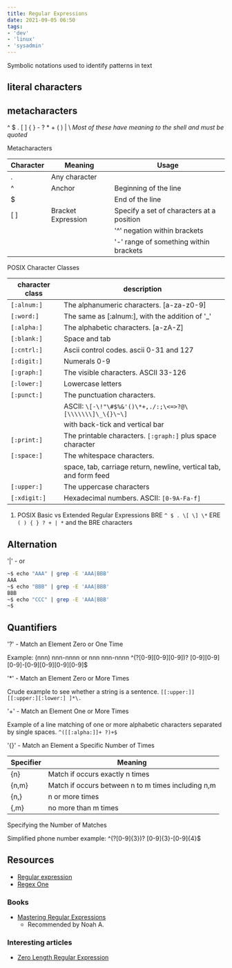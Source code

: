 ```yaml
---
title: Regular Expressions
date: 2021-09-05 06:50
tags:
- 'dev'
- 'linux'
- 'sysadmin'
---
```


Symbolic notations used to identify patterns in text

## literal characters

## metacharacters

^ $ . \[ \] { } - ? \* + ( ) | \\ *Most of these have meaning to the
shell and must be quoted*

Metacharacters

| **Character** | **Meaning**        | **Usage**                                 |
| ------------- | ------------------ | ----------------------------------------- |
| .             | Any character      |                                           |
| ^             | Anchor             | Beginning of the line                     |
| $             |                    | End of the line                           |
| \[ \]         | Bracket Expression | Specify a set of characters at a position |
|               |                    | '^' negation within brackets              |
|               |                    | '-' range of something within brackets    |

POSIX Character Classes

| **character class** | **description**                                                   |
|---------------------|-------------------------------------------------------------------|
| `[:alnum:]`         | The alphanumeric characters. \[a-za-z0-9\]                        |
| `[:word:]`          | The same as \[:alnum:\], with the addition of '\_'                |
| `[:alpha:]`         | The alphabetic characters. \[a-zA-Z\]                             |
| `[:blank:]`         | Space and tab                                                     |
| `[:cntrl:]`         | Ascii control codes. ascii 0-31 and 127                           |
| `[:digit:]`         | Numerals 0-9                                                      |
| `[:graph:]`         | The visible characters. ASCII 33-126                              |
| `[:lower:]`         | Lowercase letters                                                 |
| `[:punct:]`         | The punctuation characters.                                       |
|                     | ASCII: `\[-\!"\#$%&'()\*+,./:;\<=>?@\[\\\\\\\]\_\{}\~\]`          |
|                     | with back-tick and vertical bar                                   |
| `[:print:]`         | The printable characters. `[:graph:]` plus space character        |
| `[:space:]`         | The whitespace characters.                                        |
|                     | space, tab, carriage return, newline, vertical tab, and form feed |
| `[:upper:]`         | The uppercase characters                                          |
| `[:xdigit:]`        | Hexadecimal numbers. ASCII: `[0-9A-Fa-f]`                         |


1. POSIX Basic vs Extended Regular Expressions
   BRE `^ $ . \[ \] \*` ERE `( ) { } ? + | *` and the BRE characters

## Alternation

'|' - or

```bash
~$ echo "AAA" | grep -E 'AAA|BBB'
AAA
~$ echo "BBB" | grep -E 'AAA|BBB'
BBB
~$ echo "CCC" | grep -E 'AAA|BBB'
~$
```

## Quantifiers

'?' - Match an Element Zero or One Time

Example: (nnn) nnn-nnnn or nnn nnn-nnnn ^\(?[0-9][0-9][0-9]\)?
\[0-9\]\[0-9\]\[0-9\]-\[0-9\]\[0-9\]\[0-9\]\[0-9\]$

'\*' - Match an Element Zero or More Times

Crude example to see whether a string is a sentence.
`[[:upper:]][[:upper:][:lower:] ]*\.`

'+' - Match an Element One or More Times

Example of a line matching of one or more alphabetic characters
separated by single spaces. `^([[:alpha:]]+ ?)+$`

'{}' - Match an Element a Specific Number of Times

| **Specifier** | **Meaning**                                        |
| ------------- | -------------------------------------------------- |
| {n}           | Match if occurs exactly n times                    |
| {n,m}         | Match if occurs between n to m times including n,m |
| {n,}          | n or more times                                    |
| {,m}          | no more than m times                               |

Specifying the Number of Matches

Simplified phone number example: ^\(?[0-9]{3}\)? \[0-9\]{3}-\[0-9\]{4}$

## Resources

* [Regular expression](https://en.wikipedia.org/wiki/Regular_expression)
* [Regex One](https://regexone.com/)

### Books

* [Mastering Regular Expressions](https://www.amazon.com/Mastering-Regular-Expressions-Understand-Productive-ebook/dp/B007I8S1X0/ref=sr_1_1?crid=T82AM1SS4ARZ&keywords=mastering+regular+expressions&qid=1648731362&s=digital-text&sprefix=mastering+regular+expressions%2Cdigital-text%2C79&sr=1-1)
  + Recommended by Noah A.

### Interesting articles

* [Zero Length Regular Expression](https://susam.in/maze/zero-length-regular-expression.html)
